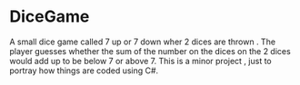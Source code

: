 # DiceGame
A small dice game called 7 up or 7 down wher 2 dices are thrown . The player guesses whether the sum of the number on the dices on the 2 dices would add up to be below 7 or above 7.
This is a minor project , just to portray how things are coded using C#.
